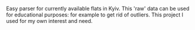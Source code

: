 Easy parser for currently available flats in Kyiv.
This 'raw' data can be used for educational purposes: for example to get rid of outliers.
This project I used for my own interest and need.

